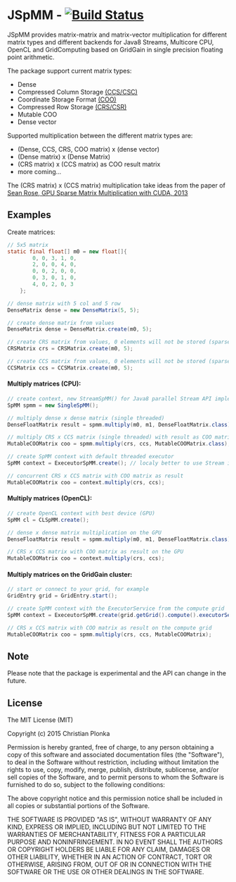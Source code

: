 # JSpMM - [![Build Status](https://travis-ci.org/cxplonka/jspmm.svg?branch=master)](https://travis-ci.org/cxplonka/jspmm)

JSpMM provides matrix-matrix and matrix-vector multiplication for different matrix types and different backends 
for Java8 Streams, Multicore CPU, OpenCL and GridComputing based on GridGain in single precision floating point arithmetic.

The package support current matrix types:

* Dense
* Compressed Column Storage [(CCS/CSC)](http://netlib.org/linalg/html_templates/node92.html)
* Coordinate Storage Format [(COO)](https://en.wikipedia.org/wiki/Sparse_matrix#Coordinate_list_.28COO.29)
* Compressed Row Storage [(CRS/CSR)](http://netlib.org/linalg/html_templates/node91.html)
* Mutable COO
* Dense vector

Supported multiplication between the different matrix types are:

* (Dense, CCS, CRS, COO matrix) x (dense vector)
* (Dense matrix) x (Dense Matrix)
* (CRS matrix) x (CCS matrix) as COO result matrix
* more coming...

The (CRS matrix) x (CCS matrix) multiplication take ideas from the paper of [Sean Rose, GPU Sparse Matrix Multiplication with CUDA, 2013](https://www.cs.fsu.edu/research/projects/rose_report.pdf)

## Examples

Create matrices:
```java
// 5x5 matrix
static final float[] m0 = new float[]{
        0, 0, 3, 1, 0,
        2, 0, 0, 4, 0,
        0, 0, 2, 0, 0,
        0, 3, 0, 1, 0,
        4, 0, 2, 0, 3
    };

// dense matrix with 5 col and 5 row
DenseMatrix dense = new DenseMatrix(5, 5);

// create dense matrix from values
DenseMatrix dense = DenseMatrix.create(m0, 5);

// create CRS matrix from values, 0 elements will not be stored (sparse)
CRSMatrix crs = CRSMatrix.create(m0, 5);

// create CCS matrix from values, 0 elements will not be stored (sparse)
CCSMatrix ccs = CCSMatrix.create(m0, 5);

```

#### Multiply matrices (CPU):

```java
// create context, new StreamSpMM() for Java8 parallel Stream API implementation
SpMM spmm = new SingleSpMM();

// multiply dense x dense matrix (single threaded)
DenseFloatMatrix result = spmm.multiply(m0, m1, DenseFloatMatrix.class);

// multiply CRS x CCS matrix (single threaded) with result as COO matrix
MutableCOOMatrix coo = spmm.multiply(crs, ccs, MutableCOOMatrix.class);

// create SpMM context with default threaded executor
SpMM context = ExeceutorSpMM.create(); // localy better to use Stream implementation

// concurrent CRS x CCS matrix with COO matrix as result
MutableCOOMatrix coo = context.multiply(crs, ccs);

```

#### Multiply matrices (OpenCL):

```java
// create OpenCL context with best device (GPU)
SpMM cl = CLSpMM.create();

// dense x dense matrix multiplication on the GPU
DenseFloatMatrix result = spmm.multiply(m0, m1, DenseFloatMatrix.class);

// CRS x CCS matrix with COO matrix as result on the GPU
MutableCOOMatrix coo = context.multiply(crs, ccs);

```

#### Multiply matrices on the GridGain cluster:

```java
// start or connect to your grid, for example
GridEntry grid = GridEntry.start();

// create SpMM context with the ExecutorService from the compute grid
SpMM context = ExeceutorSpMM.create(grid.getGrid().compute().executorService());

// CRS x CCS matrix with COO matrix as result on the compute grid
MutableCOOMatrix coo = spmm.multiply(crs, ccs, MutableCOOMatrix);

```

## Note

Please note that the package is experimental and the API can change in the future.

## License

The MIT License (MIT)

Copyright (c) 2015 Christian Plonka

Permission is hereby granted, free of charge, to any person obtaining a copy
of this software and associated documentation files (the "Software"), to deal
in the Software without restriction, including without limitation the rights
to use, copy, modify, merge, publish, distribute, sublicense, and/or sell
copies of the Software, and to permit persons to whom the Software is
furnished to do so, subject to the following conditions:

The above copyright notice and this permission notice shall be included in
all copies or substantial portions of the Software.

THE SOFTWARE IS PROVIDED "AS IS", WITHOUT WARRANTY OF ANY KIND, EXPRESS OR
IMPLIED, INCLUDING BUT NOT LIMITED TO THE WARRANTIES OF MERCHANTABILITY,
FITNESS FOR A PARTICULAR PURPOSE AND NONINFRINGEMENT. IN NO EVENT SHALL THE
AUTHORS OR COPYRIGHT HOLDERS BE LIABLE FOR ANY CLAIM, DAMAGES OR OTHER
LIABILITY, WHETHER IN AN ACTION OF CONTRACT, TORT OR OTHERWISE, ARISING FROM,
OUT OF OR IN CONNECTION WITH THE SOFTWARE OR THE USE OR OTHER DEALINGS IN
THE SOFTWARE.